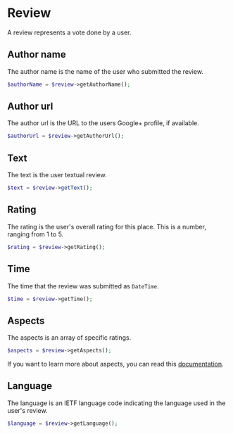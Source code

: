 # Review

A review represents a vote done by a user.

## Author name

The author name is the name of the user who submitted the review.

``` php
$authorName = $review->getAuthorName();
```

## Author url

The author url is the URL to the users Google+ profile, if available.

``` php
$authorUrl = $review->getAuthorUrl();
```

## Text

The text is the user textual review.

``` php
$text = $review->getText();
```

## Rating

The rating is the user's overall rating for this place. This is a number, ranging from 1 to 5.

``` php
$rating = $review->getRating();
```

## Time

The time that the review was submitted as `DateTime`.

``` php
$time = $review->getTime();
```

## Aspects

The aspects is an array of specific ratings.

``` php
$aspects = $review->getAspects();
```

If you want to learn more about aspects, you can read this [documentation](/docs/service/place/base/aspect_rating.md).

## Language

The language is an IETF language code indicating the language used in the user's review.

``` php
$language = $review->getLanguage();
```
